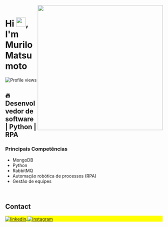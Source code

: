 <img align="right" height="400em" src="https://raw.githubusercontent.com/gist/murilomatsumoto/0f38d37978ce1987fdbaa17cd4a7e1a2/raw/04193d80e02fe7d61e5475f560c47ed9b3eb7c63/githubcard.svg"/>
<h1 align="left">Hi <img src="https://github.com/Tarikul-Islam-Anik/Animated-Fluent-Emojis/blob/master/Emojis/Hand%20gestures/Waving%20Hand%20Light%20Skin%20Tone.png?raw=true" height="30px">, I'm Murilo Matsumoto</h1>
<p align="left"> <img src="https://komarev.com/ghpvc/?username=murilomatsumoto&color=yellow" alt="Profile views" /> </p>

## 🔥 Desenvolvedor de software | Python | RPA 

### Principais Competências

- MongoDB
- Python
- RabbitMQ
- Automação robótica de processos (RPA)
- Gestão de equipes



<br>

<!-- ## 🛠 &nbsp;Tech Stack

![JavaScript](https://img.shields.io/badge/-JavaScript-05122A?style=flat&logo=javascript)&nbsp;
![Node.js](https://img.shields.io/badge/-Node.js-05122A?style=flat&logo=node.js)&nbsp;
![HTML](https://img.shields.io/badge/-HTML-05122A?style=flat&logo=HTML5)&nbsp;
![CSS](https://img.shields.io/badge/-CSS-05122A?style=flat&logo=CSS3&logoColor=1572B6)&nbsp;
![React](https://img.shields.io/badge/-React-05122A?style=flat&logo=react)&nbsp;
![Git](https://img.shields.io/badge/-Git-05122A?style=flat&logo=git)&nbsp;
![GitHub](https://img.shields.io/badge/-GitHub-05122A?style=flat&logo=github)&nbsp;
![Markdown](https://img.shields.io/badge/-Markdown-05122A?style=flat&logo=markdown)&nbsp;
![Visual Studio Code](https://img.shields.io/badge/-Visual%20Studio%20Code-05122A?style=flat&logo=visual-studio-code&logoColor=007ACC)&nbsp;
![PostgreSQL](https://img.shields.io/badge/-PostgreSQL-05122A?style=flat&logo=postgresql)&nbsp;
![SQLite](https://img.shields.io/badge/-SQLite-05122A?style=flat&logo=sqlite)&nbsp; -->

<!-- <br><br> -->


## Contact

<p align="left" style="background:yellow">



<a href="https://www.linkedin.com/in/murilo-matsumoto-ramos-569ba486/" target="_blank">
  <img align="center" src="https://img.shields.io/badge/-murilomatsumoto-05122A?style=flat&logo=linkedin" alt="linkedin"/>
</a>
<a href="https://instagram.com/murilo.matsumoto?utm_source=qr&igshid=MzNlNGNkZWQ4Mg%3D%3D" target="_blank">
 <img align="center" src="https://img.shields.io/badge/-murilomatsumoto-05122A?style=flat&logo=instagram" alt="instagram"/>
</a>

</p>



